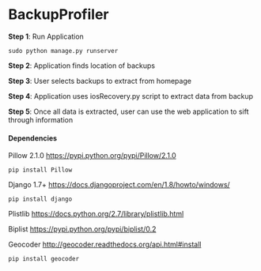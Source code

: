 BackupProfiler
=======

**Step 1**: Run Application
    
    sudo python manage.py runserver
    
**Step 2**: Application finds location of backups

**Step 3**: User selects backups to extract from homepage

**Step 4**: Application uses iosRecovery.py script to extract data from backup

**Step 5**: Once all data is extracted, user can use the web application to sift through information



#### Dependencies

Pillow 2.1.0  https://pypi.python.org/pypi/Pillow/2.1.0

    pip install Pillow

Django 1.7+ https://docs.djangoproject.com/en/1.8/howto/windows/

    pip install django

Plistlib https://docs.python.org/2.7/library/plistlib.html

Biplist https://pypi.python.org/pypi/biplist/0.2

Geocoder http://geocoder.readthedocs.org/api.html#install

    pip install geocoder

